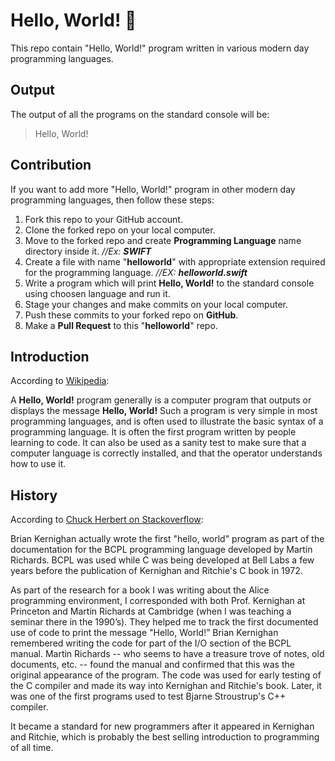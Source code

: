 # Hello, World! :wave:

This repo contain "Hello, World!" program written in various modern day programming languages.

## Output

The output of all the programs on the standard console will be:
> Hello, World!

## Contribution

If you want to add more "Hello, World!" program in other modern day programming languages, then follow these steps:

1. Fork this repo to your GitHub account.
2. Clone the forked repo on your local computer.
3. Move to the forked repo and create **Programming Language** name directory inside it. *//Ex: **SWIFT***
4. Create a file with name "**helloworld**" with appropriate extension required for the programming language. *//EX: **helloworld.swift***
5. Write a program which will print **Hello, World!** to the standard console using choosen language and run it.
6. Stage your changes and make commits on your local computer.
7. Push these commits to your forked repo on **GitHub**.
8. Make a **Pull Request** to this "**helloworld**" repo.

## Introduction

According to [Wikipedia](https://en.wikipedia.org/wiki/%22Hello,_World!%22_program):

A **Hello, World!** program generally is a computer program that outputs or displays the message **Hello, World!** Such a program is very simple in most programming languages, and is often used to illustrate the basic syntax of a programming language. It is often the first program written by people learning to code. It can also be used as a sanity test to make sure that a computer language is correctly installed, and that the operator understands how to use it. 

## History

According to [Chuck Herbert on Stackoverflow](https://stackoverflow.com/a/12785204):

Brian Kernighan actually wrote the first "hello, world" program as part of the documentation for the BCPL programming language developed by Martin Richards. BCPL was used while C was being developed at Bell Labs a few years before the publication of Kernighan and Ritchie's C book in 1972.

As part of the research for a book I was writing about the Alice programming environment, I corresponded with both Prof. Kernighan at Princeton and Martin Richards at Cambridge (when I was teaching a seminar there in the 1990’s). They helped me to track the first documented use of code to print the message "Hello, World!” Brian Kernighan remembered writing the code for part of the I/O section of the BCPL manual. Martin Richards -- who seems to have a treasure trove of notes, old documents, etc. -- found the manual and confirmed that this was the original appearance of the program. The code was used for early testing of the C compiler and made its way into Kernighan and Ritchie's book. Later, it was one of the first programs used to test Bjarne Stroustrup's C++ compiler.

It became a standard for new programmers after it appeared in Kernighan and Ritchie, which is probably the best selling introduction to programming of all time. 

